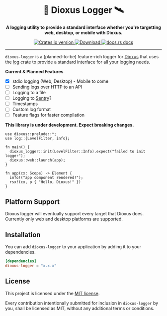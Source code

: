 <div align="center">
  <h1>📡 Dioxus Logger 🛰️</h1>
  <p><strong>A logging utility to provide a standard interface whether you're targetting web, desktop, or mobile with Dioxus.</strong></p>
</div>

<div align="center">
  <!-- Crates version -->
  <a href="https://crates.io/crates/dioxus-logger">
    <img src="https://img.shields.io/crates/v/dioxus-logger.svg?style=flat-square"
    alt="Crates.io version" />
  </a>
  <!-- Downloads -->
  <a href="https://crates.io/crates/dioxus-logger">
    <img src="https://img.shields.io/crates/d/dioxus-logger.svg?style=flat-square"
      alt="Download" />
  </a>
  <!-- docs -->
  <a href="https://docs.rs/dioxus-logger">
    <img src="https://img.shields.io/badge/docs-latest-blue.svg?style=flat-square"
      alt="docs.rs docs" />
  </a>
</div>

-----

`dioxus-logger` is a (planned-to-be) feature-rich logger for [Dioxus](https://dioxuslabs.com/) that uses the [log](https://crates.io/crates/log) crate to provide a standard interface for all your logging needs.

**Current & Planned Features**
- [x] stdio logging (Web, Desktop) - Mobile to come
- [ ] Sending logs over HTTP to an API
- [ ] Logging to a file
- [ ] Logging to [Sentry](https://sentry.io/)?
- [ ] Timestamps 
- [ ] Custom log format
- [ ] Feature flags for faster compilation

**This library is under development. Expect breaking changes.**

```rust, ignore
use dioxus::prelude::*;
use log::{LevelFilter, info};

fn main() {
  dioxus_logger::init(LevelFilter::Info).expect("failed to init logger");
  dioxus::web::launch(app);
}

fn app(cx: Scope) -> Element {
  info!("app component rendered!");
  rsx!(cx, p { "Hello, Dioxus!" })
}
```

## Platform Support
Dioxus logger will eventually support every target that Dioxus does. Currently only web and desktop platforms are supported.

## Installation
You can add `dioxus-logger` to your application by adding it to your dependencies.
```toml
[dependencies]
dioxus-logger = "x.x.x"
```

## License
This project is licensed under the [MIT license].

[mit license]: ./LICENSE

Every contribution intentionally submitted
for inclusion in `dioxus-logger` by you, shall be licensed as MIT, without any additional
terms or conditions.